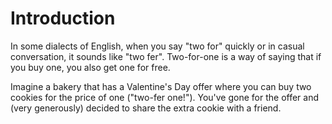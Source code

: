 # Introduction

In some dialects of English, when you say "two for" quickly or in casual conversation, it sounds like "two fer".
Two-for-one is a way of saying that if you buy one, you also get one for free.

Imagine a bakery that has a Valentine's Day offer where you can buy two cookies for the price of one ("two-fer one!").
You've gone for the offer and (very generously) decided to share the extra cookie with a friend.

